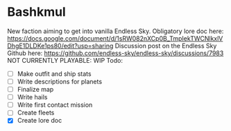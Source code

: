 # Bashkmul
 New faction aiming to get into vanilla Endless Sky. 
 Obligatory lore doc here: https://docs.google.com/document/d/1sRW082nXCp0B_TmpIekTWCNlkxlVDhgE1DLDKe1ps80/edit?usp=sharing
 Discussion post on the Endless Sky Github here: https://github.com/endless-sky/endless-sky/discussions/7983
 NOT CURRENTLY PLAYABLE: WIP
 Todo:
- [ ] Make outfit and ship stats
- [ ] Write descriptions for planets
- [ ] Finalize map
- [ ] Write hails
- [ ] Write first contact mission
- [ ] Create fleets
- [x] Create lore doc
